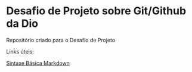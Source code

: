 # Desafio de Projeto sobre Git/Github da Dio
Repositório criado para o Desafio de Projeto 

Links úteis:

[Sintaxe Básica Markdown](https://www.markdownguide.org/basic-syntax)
